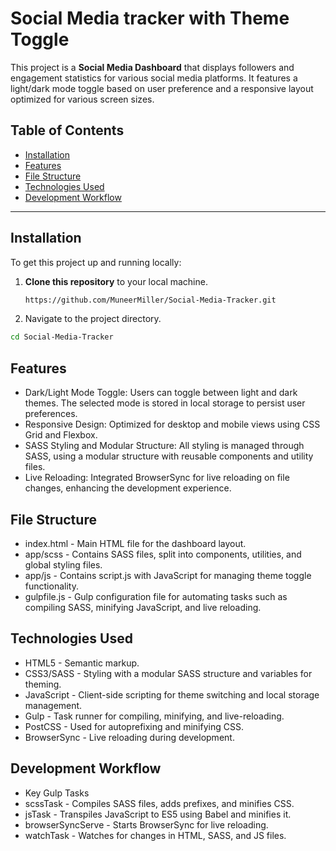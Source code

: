 # Social Media tracker with Theme Toggle

This project is a **Social Media Dashboard** that displays followers and engagement statistics for various social media platforms. It features a light/dark mode toggle based on user preference and a responsive layout optimized for various screen sizes.

## Table of Contents

- [Installation](#installation)
- [Features](#features)
- [File Structure](#file-structure)
- [Technologies Used](#technologies-used)
- [Development Workflow](#development-workflow)

---

## Installation

To get this project up and running locally:

1. **Clone this repository** to your local machine.
   ```bash
   https://github.com/MuneerMiller/Social-Media-Tracker.git

2. Navigate to the project directory.
```bash
cd Social-Media-Tracker
```

## Features

- Dark/Light Mode Toggle: Users can toggle between light and dark themes. The selected mode is stored in local storage to persist user preferences.
- Responsive Design: Optimized for desktop and mobile views using CSS Grid and Flexbox.
- SASS Styling and Modular Structure: All styling is managed through SASS, using a modular structure with reusable components and utility files.
- Live Reloading: Integrated BrowserSync for live reloading on file changes, enhancing the development experience.

## File Structure

- index.html - Main HTML file for the dashboard layout.
- app/scss - Contains SASS files, split into components, utilities, and global styling files.
- app/js - Contains script.js with JavaScript for managing theme toggle functionality.
- gulpfile.js - Gulp configuration file for automating tasks such as compiling SASS, minifying JavaScript, and live reloading.

## Technologies Used

- HTML5 - Semantic markup.
- CSS3/SASS - Styling with a modular SASS structure and variables for theming.
- JavaScript - Client-side scripting for theme switching and local storage management.
- Gulp - Task runner for compiling, minifying, and live-reloading.
- PostCSS - Used for autoprefixing and minifying CSS.
- BrowserSync - Live reloading during development.

## Development Workflow

- Key Gulp Tasks
- scssTask - Compiles SASS files, adds prefixes, and minifies CSS.
- jsTask - Transpiles JavaScript to ES5 using Babel and minifies it.
- browserSyncServe - Starts BrowserSync for live reloading.
- watchTask - Watches for changes in HTML, SASS, and JS files.
